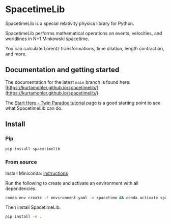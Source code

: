 # SpacetimeLib

SpacetimeLib is a special relativity physics library for Python.

SpacetimeLib performs mathematical operations on events, velocities, and
worldlines in N+1 Minkowski spacetime.

You can calculate Lorentz transformations, time dilation, length contraction,
and more.

## Documentation and getting started

The documentation for the latest `main` branch is found here:
[https://kurtamohler.github.io/spacetimelib/](https://kurtamohler.github.io/spacetimelib/)

The [Start Here - Twin Paradox
tutorial](https://kurtamohler.github.io/spacetimelib/notebooks/Twin%20Paradox.html)
page is a good starting point to see what SpacetimeLib can do.

## Install

### Pip

```bash
pip install spacetimelib
```

### From source

Install Miniconda:
[instructions](https://docs.conda.io/projects/conda/en/latest/user-guide/install/index.html)

Run the following to create and activate an environment with all dependencies.

```bash
conda env create -f environment.yaml -n spacetime && conda activate spacetime
```

Then install SpacetimeLib.

```bash
pip install -e .
```
